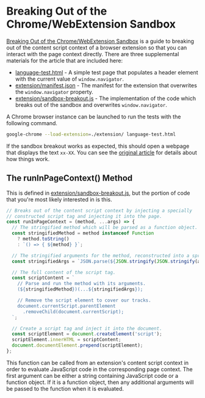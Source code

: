 # Breaking Out of the Chrome/WebExtension Sandbox

[Breaking Out of the Chrome/WebExtension Sandbox](https://intoli.com/blog/sandbox-breakout/) is a guide to breaking out of the content script context of a browser extension so that you can interact with the page context directly.
There are three supplemental materials for the article that are included here:

- [language-test.html](language-test.html) - A simple test page that populates a header element with the current value of `window.navigator`.
- [extension/manifest.json](extension/manifest.json) - The manifest for the extension that overwrites the `window.navigator` property.
- [extension/sandbox-breakout.js](extension/sandbox-breakout.js]) - The implementation of the code which breaks out of the sandbox and overwrites `window.navigator`.

A Chrome browser instance can be launched to run the tests with the following command.

```bash
google-chrome --load-extension=./extension/ language-test.html
```

If the sandbox breakout works as expected, this should open a webpage that displays the text `xx-XX`.
You can see the [original article](https://intoli.com/blog/sandbox-breakout/) for details about how things work.


## The runInPageContext() Method

This is defined in [extension/sandbox-breakout.js](extension/sandbox-breakout.js]), but the portion of code that you're most likely interested in is this.

```javascript
// Breaks out of the content script context by injecting a specially
// constructed script tag and injecting it into the page.
const runInPageContext = (method, ...args) => {
  // The stringified method which will be parsed as a function object.
  const stringifiedMethod = method instanceof Function
    ? method.toString()
    : `() => { ${method} }`;

  // The stringified arguments for the method, reconstructed into a spread array.
  const stringifiedArgs = `JSON.parse(${JSON.stringify(JSON.stringify(args))})`;

  // The full content of the script tag.
  const scriptContent = `
    // Parse and run the method with its arguments.
    (${stringifiedMethod})(...${stringifiedArgs});

    // Remove the script element to cover our tracks.
    document.currentScript.parentElement
      .removeChild(document.currentScript);
  `;

  // Create a script tag and inject it into the document.
  const scriptElement = document.createElement('script');
  scriptElement.innerHTML = scriptContent;
  document.documentElement.prepend(scriptElement);
};
```

This function can be called from an extension's content script context in order to evaluate JavaScript code in the corresponding page context.
The first argument can be either a string containing JavaScript code or a function object.
If it is a function object, then any additional arguments will be passed to the function when it is evaluated.
